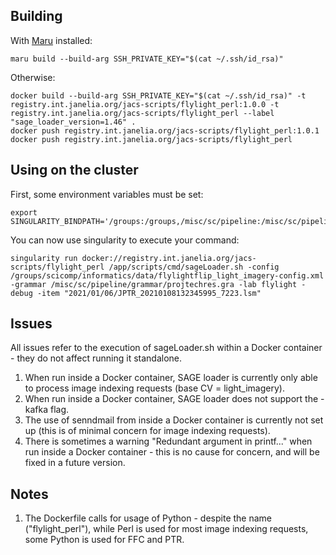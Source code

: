 ## Building

With [Maru](https://github.com/JaneliaSciComp/maru) installed:
```
maru build --build-arg SSH_PRIVATE_KEY="$(cat ~/.ssh/id_rsa)"
```

Otherwise:
```
docker build --build-arg SSH_PRIVATE_KEY="$(cat ~/.ssh/id_rsa)" -t registry.int.janelia.org/jacs-scripts/flylight_perl:1.0.0 -t registry.int.janelia.org/jacs-scripts/flylight_perl --label "sage_loader_version=1.46" .
docker push registry.int.janelia.org/jacs-scripts/flylight_perl:1.0.1
docker push registry.int.janelia.org/jacs-scripts/flylight_perl
```

## Using on the cluster

First, some environment variables must be set:
```
export SINGULARITY_BINDPATH='/groups:/groups,/misc/sc/pipeline:/misc/sc/pipeline'
```
You can now use singularity to execute your command:
```
singularity run docker://registry.int.janelia.org/jacs-scripts/flylight_perl /app/scripts/cmd/sageLoader.sh -config /groups/scicomp/informatics/data/flylightflip_light_imagery-config.xml -grammar /misc/sc/pipeline/grammar/projtechres.gra -lab flylight -debug -item "2021/01/06/JPTR_20210108132345995_7223.lsm"
```

## Issues
All issues refer to the execution of sageLoader.sh within a Docker container - they do not affect running it standalone.
1. When run inside a Docker container, SAGE loader is currently only able to process image indexing requests (base CV = light_imagery).
2. When run inside a Docker container, SAGE loader does not support the -kafka flag.
3. The use of senndmail from inside a Docker container is currently not set up (this is of minimal concern for image indexing requests).
4. There is sometimes a warning "Redundant argument in printf..." when run inside a Docker container - this is no cause for concern, and will be fixed in a future version.

## Notes
1. The Dockerfile calls for usage of Python - despite the name ("flylight_perl"), while Perl is used for most image indexing requests, some Python is used for FFC and PTR.
